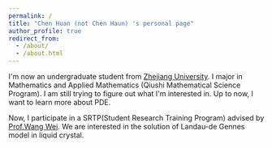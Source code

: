 ```yaml
---
permalink: /
title: "Chen Huan (not Chen Haun) 's personal page"
author_profile: true
redirect_from: 
  - /about/
  - /about.html
---
```


I'm now an undergraduate student from [Zhejiang University](https://www.zju.edu.cn/). I major in Mathematics and Applied Mathematics (Qiushi Mathematical Science Program). I am still trying to figure out what I'm interested in. Up to now, I want to learn more about PDE.

Now, I participate in a SRTP(Student Research Training Program) advised by [Prof.Wang Wei](https://person.zju.edu.cn/wangw07). We are interested in the solution of Landau-de Gennes model in liquid crystal.
